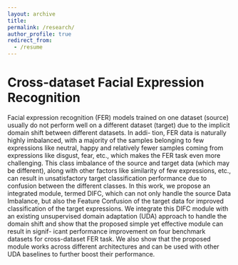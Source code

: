 ```yaml
---
layout: archive
title: 
permalink: /research/
author_profile: true
redirect_from:
  - /resume
---
```


<!-- {% include base_path %} -->

Cross-dataset Facial Expression Recognition
======
Facial expression recognition (FER) models trained on one dataset (source) usually do not perform well on a different dataset (target) due to the implicit domain shift between different datasets. In addi- tion, FER data is naturally highly imbalanced, with a majority of the samples belonging to few expressions like neutral, happy and relatively fewer samples coming from expressions like disgust, fear, etc., which makes the FER task even more challenging. This class imbalance of the source and target data (which may be different), along with other factors like similarity of few expressions, etc., can result in unsatisfactory target classification performance due to confusion between the different classes. In this work, we propose an integrated module, termed DIFC, which can not only handle the source Data Imbalance, but also the Feature Confusion of the target data for improved classification of the target expressions. We integrate this DIFC module with an existing unsupervised domain adaptation (UDA) approach to handle the domain shift and show that the proposed simple yet effective module can result in signif- icant performance improvement on four benchmark datasets for cross-dataset FER task. We also show that the proposed module works across different architectures and can be used with other UDA baselines to further boost their performance.
